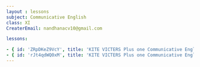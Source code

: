 ```yaml
--- 
layout : lessons 
subject: Communicative English
class: XI
CreaterEmail: nandhanacv10@gmail.com

lessons: 

- { id: 'ZRpDKeZ9VcY', title: 'KITE VICTERS Plus one Communicative English Class 01 (First Bell-ഫസ്റ്റ് ബെല്‍)' }
- { id: 'rJt4qdWQ0xM', title: 'KITE VICTERS Plus one Communicative English Class 02 (First Bell-ഫസ്റ്റ് ബെല്‍)' }
---
```

